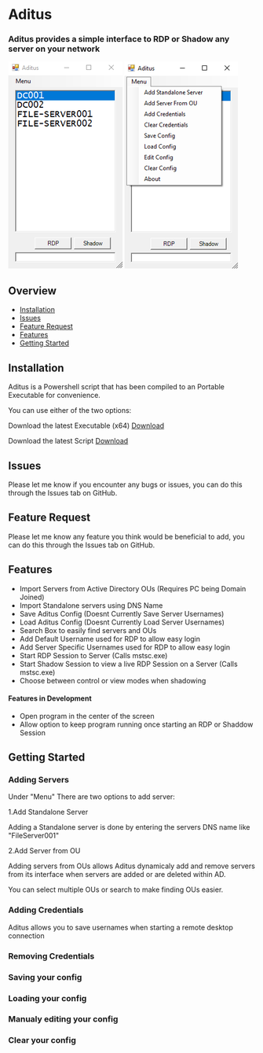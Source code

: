 # Aditus
### Aditus provides a simple interface to RDP or Shadow any server on your network

![image](https://github.com/NathanLouth/Aditus/blob/b1f0cc486f836bbe4095ebaa66e26612603876c4/Images/AditusMain.png)
![image](https://github.com/NathanLouth/Aditus/blob/b1f0cc486f836bbe4095ebaa66e26612603876c4/Images/AditusMenu.png)

## Overview
- [Installation](https://github.com/NathanLouth/Aditus#installation)
- [Issues](https://github.com/NathanLouth/Aditus#issues)
- [Feature Request](https://github.com/NathanLouth/Aditus#feature-request)
- [Features](https://github.com/NathanLouth/Aditus#features)
- [Getting Started](https://github.com/NathanLouth/Aditus/blob/main/README.md#getting-started)

## Installation

Aditus is a Powershell script that has been compiled to an Portable Executable for convenience.

You can use either of the two options:

Download the latest Executable (x64)
[Download](https://github.com/NathanLouth/Aditus/releases)

Download the latest Script
[Download](https://github.com/NathanLouth/Aditus/releases)

## Issues

Please let me know if you encounter any bugs or issues, you can do this through the Issues tab on GitHub.

## Feature Request

Please let me know any feature you think would be beneficial to add, you can do this through the Issues tab on GitHub.

## Features

- Import Servers from Active Directory OUs (Requires PC being Domain Joined)
- Import Standalone servers using DNS Name
- Save Aditus Config (Doesnt Currently Save Server Usernames)
- Load Aditus Config (Doesnt Currently Load Server Usernames)
- Search Box to easily find servers and OUs
- Add Default Username used for RDP to allow easy login
- Add Server Specific Usernames used for RDP to allow easy login
- Start RDP Session to Server (Calls mstsc.exe)
- Start Shadow Session to view a live RDP Session on a Server (Calls mstsc.exe)
- Choose between control or view modes when shadowing

#### Features in Development

- Open program in the center of the screen
- Allow option to keep program running once starting an RDP or Shaddow Session

## Getting Started

### Adding Servers

Under "Menu" There are two options to add server:

1.Add Standalone Server

Adding a Standalone server is done by entering the servers DNS name like "FileServer001"

2.Add Server from OU

Adding servers from OUs allows Aditus dynamicaly add and remove servers from its interface when servers are added or are deleted within AD.

You can select multiple OUs or search to make finding OUs easier.

### Adding Credentials

Aditus allows you to save usernames when starting a remote desktop connection

### Removing Credentials

### Saving your config

### Loading your config

### Manualy editing your config

### Clear your config
